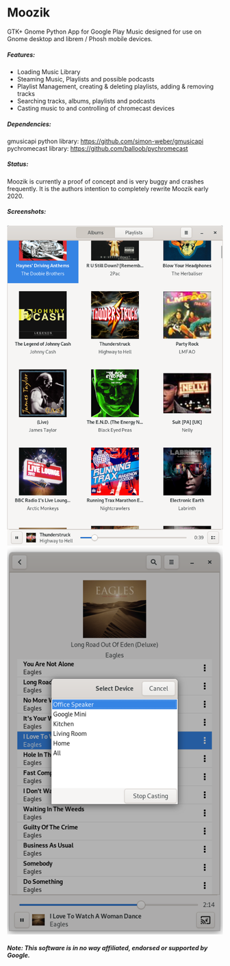 # Moozik

GTK+ Gnome Python App for Google Play Music designed for use on Gnome desktop and librem / Phosh mobile devices.

##### Features:

- Loading Music Library
- Steaming Music, Playlists and possible podcasts
- Playlist Management, creating & deleting playlists, adding & removing tracks
- Searching tracks, albums, playlists and podcasts
- Casting music to and controlling of chromecast devices

##### Dependencies:

gmusicapi python library: https://github.com/simon-weber/gmusicapi
pychromecast library: https://github.com/balloob/pychromecast

##### Status:
Moozik is currently a proof of concept and is very buggy and crashes frequently. It is the authors intention to completely rewrite Moozik early 2020.  

##### Screenshots:

![alt text](https://github.com/dubstar-04/Moozik/blob/master/Screenshots/Moozik.png)
![alt text](https://github.com/dubstar-04/Moozik/blob/master/Screenshots/Moozik-Casting.png)

##### Note: This software is in no way affiliated, endorsed or supported by Google. 
